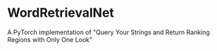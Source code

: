 # WordRetrievalNet
A PyTorch implementation of "Query Your Strings and Return Ranking Regions with Only One Look"
